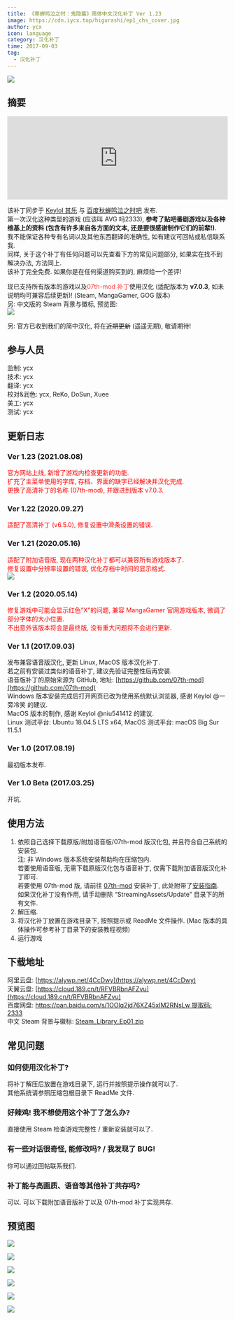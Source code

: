 ```yaml
---
title: 《寒蝉鸣泣之时：鬼隐篇》简体中文汉化补丁 Ver 1.23
image: https://cdn.iycx.top/higurashi/ep1_chs_cover.jpg
author: ycx
icon: language
category: 汉化补丁
time: 2017-09-03
tag:
  - 汉化补丁
---
```

![](https://cdn.iycx.top/higurashi/ep1_chs_cover.jpg)  
## 摘要
<div align="center"><iframe width="100%" height="190" frameborder="0" src="https://store.steampowered.com/widget/310360/?t=%E3%80%8A%E5%AF%92%E8%9D%89%E9%B8%A3%E6%B3%A3%E4%B9%8B%E6%97%B6%E3%80%8B%E6%98%AF%E4%B8%80%E9%83%A8%E6%9C%89%E5%A3%B0%E5%B0%8F%E8%AF%B4%E3%80%82%E9%9F%B3%E4%B9%90%E3%80%81%E6%95%85%E4%BA%8B%E8%83%8C%E6%99%AF%E4%B8%8E%E8%A7%92%E8%89%B2%E5%85%B1%E5%90%8C%E5%88%9B%E9%80%A0%E4%BA%86%E4%B8%80%E4%B8%AA%E4%B8%96%E7%95%8C%EF%BC%8C%E6%98%AF%E7%8E%A9%E5%AE%B6%E9%98%85%E8%AF%BB%E5%B0%8F%E8%AF%B4%E7%9A%84%E8%88%9E%E5%8F%B0%E3%80%82%E6%AC%A2%E7%AC%91%E3%80%81%E5%93%AD%E6%B3%A3%E3%80%81%E6%80%A8%E6%81%A8%E3%80%82%E8%AF%B7%E5%B8%A6%E7%9D%80%E9%82%A3%E6%A0%B7%E7%9A%84%E5%BF%83%E6%83%85%E4%B8%8E%E4%B8%BB%E4%BA%BA%E5%85%AC%E4%B8%80%E8%B5%B7%E4%BD%93%E9%AA%8C%E6%95%85%E4%BA%8B%E5%90%A7%E3%80%82"></iframe></div>  

该补丁同步于 [Keylol 其乐](https://keylol.com/t280440-1-1) 与 [百度秋蝉鸣泣之时吧](https://tieba.baidu.com/p/5279750679) 发布.  
第一次汉化这种类型的游戏 (应该叫 AVG 吗2333), **参考了贴吧番剧游戏以及各种维基上的资料 (包含有许多来自各方面的文本, 还是要很感谢制作它们的前辈!)**.  
我不能保证各种专有名词以及其他东西翻译的准确性, 如有建议可回帖或私信联系我.  
同样, 关于这个补丁有任何问题可以先查看下方的常见问题部分, 如果实在找不到解决办法, 方法同上.  
该补丁完全免费. 如果你是在任何渠道购买到的, 麻烦给一个差评!  

现已支持所有版本的游戏以及<font color='#ff3a3a'>07th-mod 补丁</font>使用汉化 (适配版本为 **v7.0.3**, 如未说明均可兼容后续更新)! (Steam, MangaGamer, GOG 版本)  
另: 中文版的 Steam 背景与徽标, 预览图:  
![](https://cdn.iycx.top/blog/2020/05/steam-library.jpg)  

另: 官方已收到我们的简中汉化, 将在~~近期更新~~ (遥遥无期), 敬请期待!  

## 参与人员
监制: ycx  
技术: ycx  
翻译: ycx  
校对&润色: ycx, ReKo, DoSun, Xuee  
美工: ycx  
测试: ycx  

## 更新日志

### Ver 1.23 (2021.08.08)
<font color='red'>官方网站上线, 新增了游戏内检查更新的功能.  
扩充了主菜单使用的字库, 存档、界面的缺字已经解决并汉化完成.  
更换了高清补丁的名称 (07th-mod), 并跟进到版本 v7.0.3.</font>  

### Ver 1.22 (2020.09.27)
<font color='red'>适配了高清补丁 (v6.5.0), 修复设置中滑条设置的错误.</font>  

### Ver 1.21 (2020.05.16)
<font color='red'>适配了附加语音版, 现在两种汉化补丁都可以兼容所有游戏版本了.  
修复设置中分辨率设置的错误, 优化存档中时间的显示格式.  
![](https://cdn.iycx.top/blog/2017/09/save-load.jpg)</font>  

### Ver 1.2 (2020.05.14)
<font color='red'>修复游戏中可能会显示红色”X”的问题, 兼容 MangaGamer 官网游戏版本, 微调了部分字体的大小位置.  
不出意外该版本将会是最终版, 没有重大问题将不会进行更新.</font>  

### Ver 1.1 (2017.09.03)
发布兼容语音版汉化, 更新 Linux, MacOS 版本汉化补丁.  
若之前有安装过类似的语音补丁, 建议先验证完整性后再安装.  
语音版补丁的原始来源为 GitHub, 地址: [https://github.com/07th-mod](https://github.com/07th-mod)  
Windows 版本安装完成后打开网页已改为使用系统默认浏览器, 感谢 Keylol @一旁冷笑 的建议.  
MacOS 版本的制作, 感谢 Keylol @niu541412 的建议.  
Linux 测试平台: Ubuntu 18.04.5 LTS x64, MacOS 测试平台: macOS Big Sur 11.5.1  

### Ver 1.0 (2017.08.19)
最初版本发布.  

### Ver 1.0 Beta (2017.03.25)
开坑.  

## 使用方法
1. 依照自己选择下载原版/附加语音版/07th-mod 版汉化包, 并且符合自己系统的安装包.  
注: 非 Windows 版本系统安装帮助均在压缩包内.  
若要使用语音版, 无需下载原版汉化包与语音补丁, 仅需下载附加语音版汉化补丁即可.  
若要使用 07th-mod 版, 请前往 [07th-mod](https://07th-mod.com/home/) 安装补丁, 此处附带了[安装指南](https://higurashi.ycx-studios.site/guide/07th-mod/main/).  
如果汉化补丁没有作用, 请手动删除 “StreamingAssets/Update” 目录下的所有文件.  
2. 解压缩.  
3. 将汉化补丁放置在游戏目录下, 按照提示或 ReadMe 文件操作. (Mac 版本的具体操作可参考补丁目录下的安装教程视频)  
4. 运行游戏  

## 下载地址
阿里云盘: [https://alywp.net/4CcDwy](https://alywp.net/4CcDwy)  
天翼云盘: [https://cloud.189.cn/t/RFVBRbnAFZvu](https://cloud.189.cn/t/RFVBRbnAFZvu)  
百度网盘: [https://pan.baidu.com/s/1OOlq2jd76XZ45xIM2RNsLw 提取码: 2333](https://pan.baidu.com/s/1OOlq2jd76XZ45xIM2RNsLw#2333)  
中文 Steam 背景与徽标: [Steam_Library_Ep01.zip](https://cdn.iycx.top/blog/2020/05/Steam_Library_Ep01.zip)  

## 常见问题
### 如何使用汉化补丁?
将补丁解压后放置在游戏目录下, 运行并按照提示操作就可以了.  
其他系统请参照压缩包根目录下 ReadMe 文件.  
### 好辣鸡! 我不想使用这个补丁了怎么办?
直接使用 Steam 检查游戏完整性 / 重新安装就可以了.  
### 有一些对话很奇怪, 能修改吗? / 我发现了 BUG!
你可以通过回帖联系我们.
### 补丁能与高画质、语音等其他补丁共存吗?
可以. 可以下载附加语音版补丁以及 07th-mod 补丁实现共存.  

## 预览图
![](https://cdn.iycx.top/blog/2017/09/screenshot_01.png)

![](https://cdn.iycx.top/blog/2017/09/screenshot_02.png)

![](https://cdn.iycx.top/blog/2017/09/screenshot_03.png)

![](https://cdn.iycx.top/blog/2017/09/screenshot_04.jpg)

![](https://cdn.iycx.top/blog/2017/09/screenshot_05.jpg)

![](https://cdn.iycx.top/blog/2017/09/screenshot_06.jpg)
